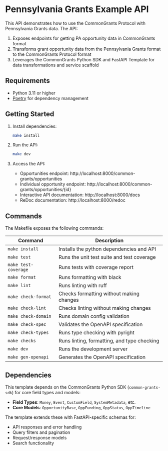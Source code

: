 # Pennsylvania Grants Example API

This API demonstrates how to use the CommonGrants Protocol with Pennsylvania Grants data. The API:

1. Exposes endpoints for getting PA opportunity data in CommonGrants format
2. Transforms grant opportunity data from the Pennsylvania Grants format to the CommonGrants Protocol format
3. Leverages the CommonGrants Python SDK and FastAPI Template for data transformations and service scaffold

## Requirements

- Python 3.11 or higher
- [Poetry](https://python-poetry.org/) for dependency management

## Getting Started

1. Install dependencies:
   ```bash
   make install
   ```

2. Run the API:
   ```bash
   make dev
   ```

3. Access the API:
   - Opportunities endpoint: http://localhost:8000/common-grants/opportunities
   - Individual opportunity endpoint: http://localhost:8000/common-grants/opportunities/{id}
   - Interactive API documentation: http://localhost:8000/docs
   - ReDoc documentation: http://localhost:8000/redoc

## Commands

The Makefile exposes the following commands:

| Command               | Description                                 |
| --------------------- | ------------------------------------------- |
| `make install`        | Installs the python dependencies and API    |
| `make test`           | Runs the unit test suite and test coverage  |
| `make test-coverage`  | Runs tests with coverage report             |
| `make format`         | Runs formatting with black                  |
| `make lint`           | Runs linting with ruff                      |
| `make check-format`   | Checks formatting without making changes    |
| `make check-lint`     | Checks linting without making changes      |
| `make check-domain`   | Runs domain config validation               |
| `make check-spec`     | Validates the OpenAPI specification         |
| `make check-types`    | Runs type checking with pyright             |
| `make checks`         | Runs linting, formatting, and type checking |
| `make dev`            | Runs the development server                 |
| `make gen-openapi`    | Generates the OpenAPI specification         |

## Dependencies

This template depends on the CommonGrants Python SDK (`common-grants-sdk`) for core field types and models:

- **Field Types**: `Money`, `Event`, `CustomField`, `SystemMetadata`, etc.
- **Core Models**: `OpportunityBase`, `OppFunding`, `OppStatus`, `OppTimeline`

The template extends these with FastAPI-specific schemas for:
- API responses and error handling
- Query filters and pagination
- Request/response models
- Search functionality
